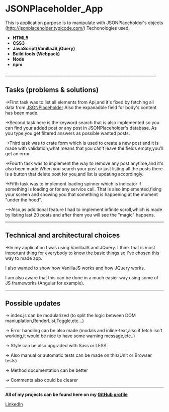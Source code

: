 # JSONPlaceholder_App

This is application purpose is to manipulate with JSONPlaceholder's objects (http://jsonplaceholder.typicode.com/)
Techonologies used:

<b><ul>
<li>HTML5</li>
<li>CSS3</li>
<li>JavaScript(VanillaJS,jQuery)</li>
<li>Build tools (Webpack)</li>
<li>Node</li>
<li>npm</li></ul></b>
___________________________________________________________________________


<h2>Tasks (problems & solutions)</h2>


->First task was to list all elements from Api,and it's fixed by fetching all data from <a href="http://jsonplaceholder.typicode.com/">JSONPlaceholder</a>
Also the expanadble field for body's content has been made.

->Second task here is the keyword search that is also implemented so you can find your added post or any post in JSONPlaceholder's database.
As you type,you get filtered answers as possible wanted posts.

->Third task was to crate form which is used to create a new post and it is made with validation,what means that you can't leave the fields empty,you'll get an error.

->Fourth task was to implement the way to remove any post anytime,and it's also been made.When you search your post or just listing all the posts there is a button that delete post for you,and list is updating accordingly.

->Fifth task was to implement loading spinner which is indicator if something is loading or for any service call. That is also implemented,fixing your screen and showing you that something is happening at the moment "under the hood".

-->Also,as additional feature I had to implement infinite scroll,which is made by listing last 20 posts and after them you will see the "magic" happens.

___________________________________________________________________________

<h2>Technical and architectural choices</h2>

->In my application I was using VanillaJS and JQuery. I think that is most important thing for everybody to know the basic things so I've chosen this way to made app.

I also wanted to show how VanillaJS works and how JQuery works.

I am also aware that this can be done in a much easier way using some of JS frameworks (Angular for example).

___________________________________________________________________________


<h2>Possible updates</h2>

-> index.js can be modularized (to split the logic between DOM maniuplation,RenderList,Toggle,etc...)

-> Error handling can be also made (modals and inline-text,also if fetch isn't working,it would be nice to have some warning message,etc..)

-> Style can be also upgraded with Sass or LESS

-> Also manual or automatic tests can be made on this(Unit or Browser tests)

-> Method documentation can be better

-> Comments also could be clearer
___________________________________________________________________________


<b>All of my projects can be found here on my <a href="https://github.com/crypt096?tab=repositories">GitHub profile</a></b>

<a href="https://www.linkedin.com/in/acvjetan/">LinkedIn</a>





